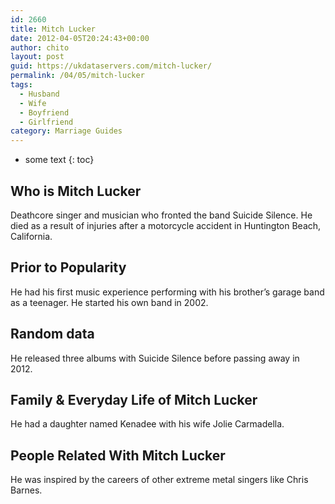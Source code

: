 ```yaml
---
id: 2660
title: Mitch Lucker
date: 2012-04-05T20:24:43+00:00
author: chito
layout: post
guid: https://ukdataservers.com/mitch-lucker/
permalink: /04/05/mitch-lucker
tags:
  - Husband
  - Wife
  - Boyfriend
  - Girlfriend
category: Marriage Guides
---
```


* some text
{: toc}
          
          
## Who is  Mitch Lucker
                  
                  
                  
Deathcore singer and musician who fronted the band Suicide Silence. He died as a result of injuries after a motorcycle accident in Huntington Beach, California. 
                  
                
                
                
## Prior to Popularity 
                  
                  
                  
He had his first music experience performing with his brother&#8217;s garage band as a teenager. He started his own band in 2002. 
                  
                
                
                
## Random data 
                  
                  
                  
He released three albums with Suicide Silence before passing away in 2012. 
                  
                
                
                
## Family & Everyday Life of Mitch Lucker
                  
                  
                  
He had a daughter named Kenadee with his wife Jolie Carmadella. 
                  
                
                
                
## People Related With  Mitch Lucker
                  
                  
                  
He was inspired by the careers of other extreme metal singers like Chris Barnes.  
                  
                
              
            
          
          
          
    
    
  
